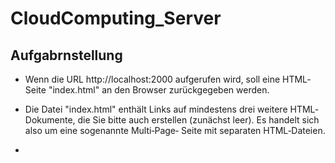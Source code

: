# CloudComputing_Server


## Aufgabrnstellung

- Wenn die URL http://localhost:2000 aufgerufen wird, soll eine HTML‐Seite "index.html" an
den Browser zurückgegeben werden.

- Die Datei "index.html" enthält Links auf  mindestens drei weitere HTML‐Dokumente, die Sie
bitte auch erstellen (zunächst leer). Es handelt sich also um eine sogenannte Multi‐Page‐
Seite mit separaten HTML‐Dateien.

- 

